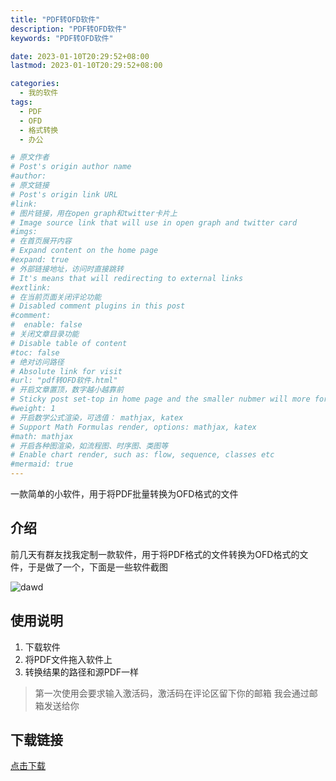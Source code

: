```yaml
---
title: "PDF转OFD软件"
description: "PDF转OFD软件"
keywords: "PDF转OFD软件"

date: 2023-01-10T20:29:52+08:00
lastmod: 2023-01-10T20:29:52+08:00

categories:
  - 我的软件
tags:
  - PDF
  - OFD
  - 格式转换
  - 办公

# 原文作者
# Post's origin author name
#author:
# 原文链接
# Post's origin link URL
#link:
# 图片链接，用在open graph和twitter卡片上
# Image source link that will use in open graph and twitter card
#imgs:
# 在首页展开内容
# Expand content on the home page
#expand: true
# 外部链接地址，访问时直接跳转
# It's means that will redirecting to external links
#extlink:
# 在当前页面关闭评论功能
# Disabled comment plugins in this post
#comment:
#  enable: false
# 关闭文章目录功能
# Disable table of content
#toc: false
# 绝对访问路径
# Absolute link for visit
#url: "pdf转OFD软件.html"
# 开启文章置顶，数字越小越靠前
# Sticky post set-top in home page and the smaller nubmer will more forward.
#weight: 1
# 开启数学公式渲染，可选值： mathjax, katex
# Support Math Formulas render, options: mathjax, katex
#math: mathjax
# 开启各种图渲染，如流程图、时序图、类图等
# Enable chart render, such as: flow, sequence, classes etc
#mermaid: true
---
```


一款简单的小软件，用于将PDF批量转换为OFD格式的文件

<!--more-->
## 介绍


前几天有群友找我定制一款软件，用于将PDF格式的文件转换为OFD格式的文件，于是做了一个，下面是一些软件截图

![dawd](/imgs/PDF转OFD软件/20230110212935.png)

## 使用说明

1. 下载软件
2. 将PDF文件拖入软件上
3. 转换结果的路径和源PDF一样

> 第一次使用会要求输入激活码，激活码在评论区留下你的邮箱
> 我会通过邮箱发送给你

## 下载链接

[点击下载](/download/PDF转OFD.exe)